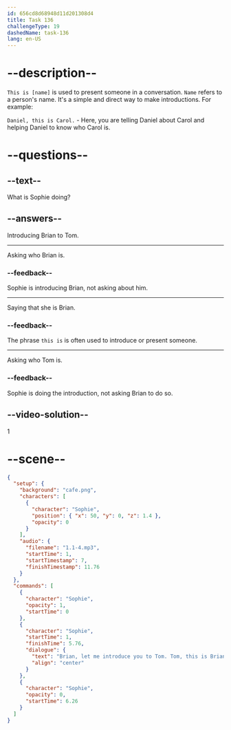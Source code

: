 ```yaml
---
id: 656cd8d68948d11d201308d4
title: Task 136
challengeType: 19
dashedName: task-136
lang: en-US
---
```


<!--
AUDIO REFERENCE:
Sophie: Brian, let me introduce you to Tom. Tom, this is Brian. He's a web developer.
-->

# --description--

`This is [name]` is used to present someone in a conversation. `Name` refers to a person's name. It's a simple and direct way to make introductions. For example:

`Daniel, this is Carol.` - Here, you are telling Daniel about Carol and helping Daniel to know who Carol is.

# --questions--

## --text--

What is Sophie doing?

## --answers--

Introducing Brian to Tom.

---

Asking who Brian is.

### --feedback--

Sophie is introducing Brian, not asking about him.

---

Saying that she is Brian.

### --feedback--

The phrase `this is` is often used to introduce or present someone.

---

Asking who Tom is.

### --feedback--

Sophie is doing the introduction, not asking Brian to do so.

## --video-solution--

1

# --scene--

```json
{
  "setup": {
    "background": "cafe.png",
    "characters": [
      {
        "character": "Sophie",
        "position": { "x": 50, "y": 0, "z": 1.4 },
        "opacity": 0
      }
    ],
    "audio": {
      "filename": "1.1-4.mp3",
      "startTime": 1,
      "startTimestamp": 7,
      "finishTimestamp": 11.76
    }
  },
  "commands": [
    {
      "character": "Sophie",
      "opacity": 1,
      "startTime": 0
    },
    {
      "character": "Sophie",
      "startTime": 1,
      "finishTime": 5.76,
      "dialogue": {
        "text": "Brian, let me introduce you to Tom. Tom, this is Brian. He's a web developer.",
        "align": "center"
      }
    },
    {
      "character": "Sophie",
      "opacity": 0,
      "startTime": 6.26
    }
  ]
}
```


